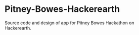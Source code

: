 # Pitney-Bowes-Hackerearth
Source code and design of app for Pitney Bowes Hackathon on Hackerearth.
